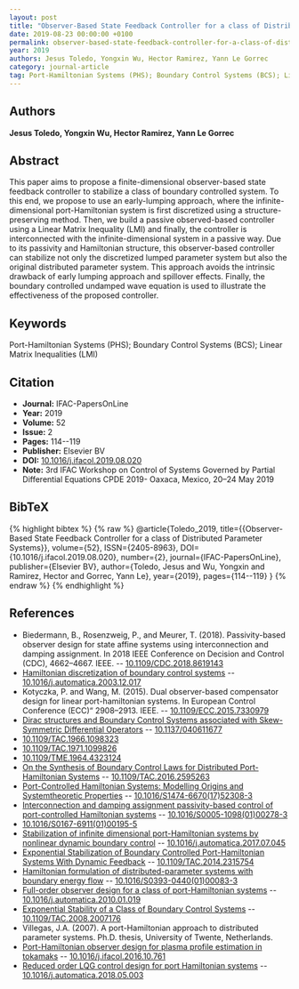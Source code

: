 ```yaml
---
layout: post
title: "Observer-Based State Feedback Controller for a class of Distributed Parameter Systems"
date: 2019-08-23 00:00:00 +0100
permalink: observer-based-state-feedback-controller-for-a-class-of-distributed-parameter-systems
year: 2019
authors: Jesus Toledo, Yongxin Wu, Hector Ramirez, Yann Le Gorrec
category: journal-article
tag: Port-Hamiltonian Systems (PHS); Boundary Control Systems (BCS); Linear Matrix Inequalities (LMI)
---
```

 
## Authors
**Jesus Toledo, Yongxin Wu, Hector Ramirez, Yann Le Gorrec**
 
## Abstract
This paper aims to propose a finite-dimensional observer-based state feedback controller to stabilize a class of boundary controlled system. To this end, we propose to use an early-lumping approach, where the infinite-dimensional port-Hamiltonian system is first discretized using a structure-preserving method. Then, we build a passive observed-based controller using a Linear Matrix Inequality (LMI) and finally, the controller is interconnected with the infinite-dimensional system in a passive way. Due to its passivity and Hamiltonian structure, this observer-based controller can stabilize not only the discretized lumped parameter system but also the original distributed parameter system. This approach avoids the intrinsic drawback of early lumping approach and spillover effects. Finally, the boundary controlled undamped wave equation is used to illustrate the effectiveness of the proposed controller.
 
## Keywords
Port-Hamiltonian Systems (PHS); Boundary Control Systems (BCS); Linear Matrix Inequalities (LMI)
 
## Citation
- **Journal:** IFAC-PapersOnLine
- **Year:** 2019
- **Volume:** 52
- **Issue:** 2
- **Pages:** 114--119
- **Publisher:** Elsevier BV
- **DOI:** [10.1016/j.ifacol.2019.08.020](https://doi.org/10.1016/j.ifacol.2019.08.020)
- **Note:** 3rd IFAC Workshop on Control of Systems Governed by Partial Differential Equations CPDE 2019- Oaxaca, Mexico, 20–24 May 2019
 
## BibTeX
{% highlight bibtex %}
{% raw %}
@article{Toledo_2019,
  title={{Observer-Based State Feedback Controller for a class of Distributed Parameter Systems}},
  volume={52},
  ISSN={2405-8963},
  DOI={10.1016/j.ifacol.2019.08.020},
  number={2},
  journal={IFAC-PapersOnLine},
  publisher={Elsevier BV},
  author={Toledo, Jesus and Wu, Yongxin and Ramirez, Hector and Gorrec, Yann Le},
  year={2019},
  pages={114--119}
}
{% endraw %}
{% endhighlight %}
 
## References
- Biedermann, B., Rosenzweig, P., and Meurer, T. (2018). Passivity-based observer design for state affine systems using interconnection and damping assignment. In 2018 IEEE Conference on Decision and Control (CDC), 4662–4667. IEEE. -- [10.1109/CDC.2018.8619143](https://doi.org/10.1109/CDC.2018.8619143)
- [Hamiltonian discretization of boundary control systems](hamiltonian-discretization-of-boundary-control-systems) -- [10.1016/j.automatica.2003.12.017](https://doi.org/10.1016/j.automatica.2003.12.017)
- Kotyczka, P. and Wang, M. (2015). Dual observer-based compensator design for linear port-hamiltonian systems. In European Control Conference (ECC)“ 2908–2913. IEEE. -- [10.1109/ECC.2015.7330979](https://doi.org/10.1109/ECC.2015.7330979)
- [Dirac structures and Boundary Control Systems associated with Skew-Symmetric Differential Operators](dirac-structures-and-boundary-control-systems-associated-with-skew-symmetric-differential-operators) -- [10.1137/040611677](https://doi.org/10.1137/040611677)
- [10.1109/TAC.1966.1098323](https://doi.org/10.1109/TAC.1966.1098323)
- [10.1109/TAC.1971.1099826](https://doi.org/10.1109/TAC.1971.1099826)
- [10.1109/TME.1964.4323124](https://doi.org/10.1109/TME.1964.4323124)
- [On the Synthesis of Boundary Control Laws for Distributed Port-Hamiltonian Systems](on-the-synthesis-of-boundary-control-laws-for-distributed-port-hamiltonian-systems) -- [10.1109/TAC.2016.2595263](https://doi.org/10.1109/TAC.2016.2595263)
- [Port-Controlled Hamiltonian Systems: Modelling Origins and Systemtheoretic Properties](port-controlled-hamiltonian-systems-modelling-origins-and-systemtheoretic-properties-92) -- [10.1016/S1474-6670(17)52308-3](https://doi.org/10.1016/S1474-6670(17)52308-3)
- [Interconnection and damping assignment passivity-based control of port-controlled Hamiltonian systems](interconnection-and-damping-assignment-passivity-based-control-of-port-controlled-hamiltonian-systems) -- [10.1016/S0005-1098(01)00278-3](https://doi.org/10.1016/S0005-1098(01)00278-3)
- [10.1016/S0167-6911(01)00195-5](https://doi.org/10.1016/S0167-6911(01)00195-5)
- [Stabilization of infinite dimensional port-Hamiltonian systems by nonlinear dynamic boundary control](stabilization-of-infinite-dimensional-port-hamiltonian-systems-by-nonlinear-dynamic-boundary-control) -- [10.1016/j.automatica.2017.07.045](https://doi.org/10.1016/j.automatica.2017.07.045)
- [Exponential Stabilization of Boundary Controlled Port-Hamiltonian Systems With Dynamic Feedback](exponential-stabilization-of-boundary-controlled-port-hamiltonian-systems-with-dynamic-feedback) -- [10.1109/TAC.2014.2315754](https://doi.org/10.1109/TAC.2014.2315754)
- [Hamiltonian formulation of distributed-parameter systems with boundary energy flow](hamiltonian-formulation-of-distributed-parameter-systems-with-boundary-energy-flow) -- [10.1016/S0393-0440(01)00083-3](https://doi.org/10.1016/S0393-0440(01)00083-3)
- [Full-order observer design for a class of port-Hamiltonian systems](full-order-observer-design-for-a-class-of-port-hamiltonian-systems) -- [10.1016/j.automatica.2010.01.019](https://doi.org/10.1016/j.automatica.2010.01.019)
- [Exponential Stability of a Class of Boundary Control Systems](exponential-stability-of-a-class-of-boundary-control-systems) -- [10.1109/TAC.2008.2007176](https://doi.org/10.1109/TAC.2008.2007176)
- Villegas, J.A. (2007). A port-Hamiltonian approach to distributed parameter systems. Ph.D. thesis, University of Twente, Netherlands.
- [Port-Hamiltonian observer design for plasma profile estimation in tokamaks](port-hamiltonian-observer-design-for-plasma-profile-estimation-in-tokamaks) -- [10.1016/j.ifacol.2016.10.761](https://doi.org/10.1016/j.ifacol.2016.10.761)
- [Reduced order LQG control design for port Hamiltonian systems](reduced-order-lqg-control-design-for-port-hamiltonian-systems) -- [10.1016/j.automatica.2018.05.003](https://doi.org/10.1016/j.automatica.2018.05.003)

